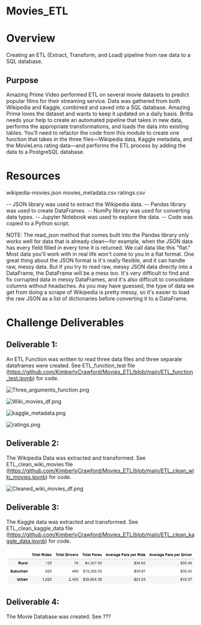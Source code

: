 # Movies_ETL

# Overview
Creating an ETL (Extract, Transform, and Load) pipeline from raw data to a SQL database. 

## Purpose

Amazing Prime Video performed ETL on several movie datasets to predict popular films for their streaming service. Data was gathered from both Wikipedia and Kaggle, combined and saved into a SQL database. Amazing Prime loves the dataset and wants to keep it updated on a daily basis. Britta needs your help to create an automated pipeline that takes in new data, performs the appropriate transformations, and loads the data into existing tables. You’ll need to refactor the code from this module to create one function that takes in the three files—Wikipedia data, Kaggle metadata, and the MovieLens rating data—and performs the ETL process by adding the data to a PostgreSQL database.
 
# Resources
wikipedia-movies.json
movies_metadata.csv
ratings.csv

-- JSON library was used to extract the Wikipedia data.
-- Pandas library was used to create DataFrames.
-- NumPy library was used for converting data types.
-- Jupyter Notebook was used to explore the data. 
-- Code was copied to a Python script.

NOTE: The read_json method that comes built into the Pandas library only works well for data that is already clean—for example, when the JSON data has every field filled in every time it is returned. We call data like this "flat." Most data you'll work with in real life won't come to you in a flat format. One great thing about the JSON format is it's really flexible, and it can handle raw, messy data. But if you try to read raw, messy JSON data directly into a DataFrame, the DataFrame will be a mess too. It's very difficult to find and fix corrupted data in messy DataFrames, and it's also difficult to consolidate columns without headaches. As you may have guessed, the type of data we get from doing a scrape of Wikipedia is pretty messy, so it's easier to load the raw JSON as a list of dictionaries before converting it to a DataFrame.

# Challenge Deliverables

## Deliverable 1: 
An ETL Function was written to read three data files and three separate dataframes were created.
See ETL_function_test file (https://github.com/KimberlyCrawford/Movies_ETL/blob/main/ETL_function_test.ipynb) for code.

![Three_arguments_function.png](https://github.com/KimberlyCrawford/Movies_ETL/blob/main/Three_arguments_function.png)

![Wiki_movies_df.png](https://github.com/KimberlyCrawford/Movies_ETL/blob/main/Wiki_movies_df.png)

![kaggle_metadata.png](https://github.com/KimberlyCrawford/Movies_ETL/blob/main/kaggle_metadata.png)

![ratings.png](https://github.com/KimberlyCrawford/Movies_ETL/blob/main/ratings.png)

## Deliverable 2: 
The Wikipedia Data was extracted and transformed.
See ETL_clean_wiki_movies file (https://github.com/KimberlyCrawford/Movies_ETL/blob/main/ETL_clean_wiki_movies.ipynb) for code.

![Cleaned_wiki_movies_df.png](https://github.com/KimberlyCrawford/Movies_ETL/blob/main/Cleaned_wiki_movies_df.png)

## Deliverable 3: 
The Kaggle data was extracted and transformed.
See ETL_clean_kaggle_data file (https://github.com/KimberlyCrawford/Movies_ETL/blob/main/ETL_clean_kaggle_data.ipynb) for code.

![blank.png](https://github.com/KimberlyCrawford/PyBer_Analysis/blob/main/Resources/PyBer_sum_df.png)

## Deliverable 4: 
The Movie Database was created.
See ???
